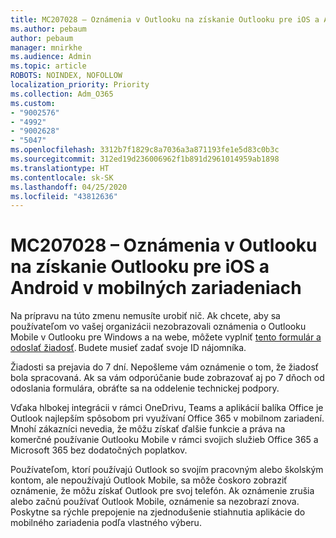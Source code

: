 ```yaml
---
title: MC207028 – Oznámenia v Outlooku na získanie Outlooku pre iOS a Android v mobilných zariadeniach
ms.author: pebaum
author: pebaum
manager: mnirkhe
ms.audience: Admin
ms.topic: article
ROBOTS: NOINDEX, NOFOLLOW
localization_priority: Priority
ms.collection: Adm_O365
ms.custom:
- "9002576"
- "4992"
- "9002628"
- "5047"
ms.openlocfilehash: 3312b7f1829c8a7036a3a871193fe1e5d83c0b3c
ms.sourcegitcommit: 312ed19d236006962f1b891d2961014959ab1898
ms.translationtype: HT
ms.contentlocale: sk-SK
ms.lasthandoff: 04/25/2020
ms.locfileid: "43812636"
---
```

# <a name="mc207028---notifications-in-outlook-to-obtain-outlook-for-ios-and-android-on-mobile-devices"></a>MC207028 – Oznámenia v Outlooku na získanie Outlooku pre iOS a Android v mobilných zariadeniach

Na prípravu na túto zmenu nemusíte urobiť nič. Ak chcete, aby sa používateľom vo vašej organizácii nezobrazovali oznámenia o Outlooku Mobile v Outlooku pre Windows a na webe, môžete vyplniť [tento formulár a odoslať žiadosť](https://aka.ms/MC207028). Budete musieť zadať svoje ID nájomníka. 

Žiadosti sa prejavia do 7 dní. Nepošleme vám oznámenie o tom, že žiadosť bola spracovaná. Ak sa vám odporúčanie bude zobrazovať aj po 7 dňoch od odoslania formulára, obráťte sa na oddelenie technickej podpory.

Vďaka hlbokej integrácii v rámci OneDrivu, Teams a aplikácií balíka Office je Outlook najlepším spôsobom pri využívaní Office 365 v mobilnom zariadení. Mnohí zákazníci nevedia, že môžu získať ďalšie funkcie a práva na komerčné používanie Outlooku Mobile v rámci svojich služieb Office 365 a Microsoft 365 bez dodatočných poplatkov.

Používateľom, ktorí používajú Outlook so svojím pracovným alebo školským kontom, ale nepoužívajú Outlook Mobile, sa môže čoskoro zobraziť oznámenie, že môžu získať Outlook pre svoj telefón. Ak oznámenie zrušia alebo začnú používať Outlook Mobile, oznámenie sa nezobrazí znova. Poskytne sa rýchle prepojenie na zjednodušenie stiahnutia aplikácie do mobilného zariadenia podľa vlastného výberu.
